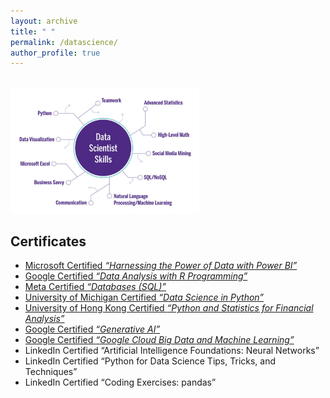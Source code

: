 ```yaml
---
layout: archive
title: " "
permalink: /datascience/
author_profile: true
---
```



<br/><img src='/pics/Data.png' class='center' style='width:60%;'>


Certificates
----
- [Microsoft Certified _“Harnessing the Power of Data with Power BI”_](https://www.coursera.org/account/accomplishments/certificate/5RYBXWEG9XBA)
- [Google Certified _“Data Analysis with R Programming”_](https://www.coursera.org/account/accomplishments/verify/AX6ATKY85P28)
- [Meta Certified _“Databases (SQL)”_](https://www.coursera.org/account/accomplishments/verify/VLL87X5Q8X5Q)
- [University of Michigan Certified _“Data Science in Python”_](https://www.coursera.org/account/accomplishments/verify/77AR7L2JAJBH)
- [University of Hong Kong Certified _“Python and Statistics for Financial Analysis”_](https://www.coursera.org/account/accomplishments/verify/GPFJPXBKBBKL)
- [Google Certified _“Generative AI”_](https://www.coursera.org/account/accomplishments/verify/VNU4KRDB8LFG)
- [Google Certified _“Google Cloud Big Data and Machine Learning”_](https://www.coursera.org/account/accomplishments/verify/PNKUQFBZ25WT)
- LinkedIn Certified “Artificial Intelligence Foundations: Neural Networks”
- LinkedIn Certified “Python for Data Science Tips, Tricks, and Techniques”
- LinkedIn Certified “Coding Exercises: pandas”
